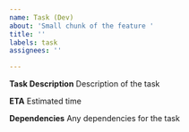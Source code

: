 ```yaml
---
name: Task (Dev)
about: 'Small chunk of the feature '
title: ''
labels: task
assignees: ''

---
```


**Task Description**
Description of the task 

**ETA**
Estimated time

**Dependencies**
Any dependencies for the task
